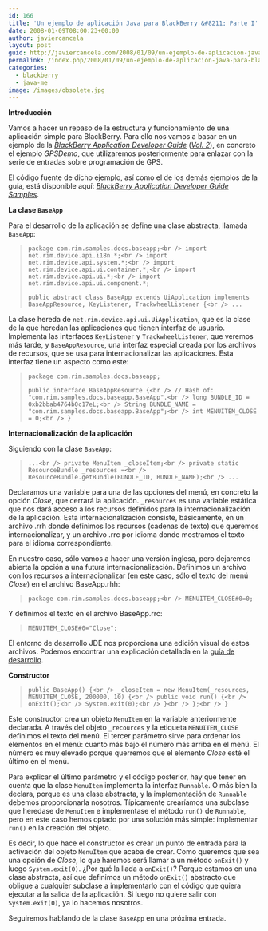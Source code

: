 ```yaml
---
id: 166
title: 'Un ejemplo de aplicación Java para BlackBerry &#8211; Parte I'
date: 2008-01-09T08:00:23+00:00
author: javiercancela
layout: post
guid: http://javiercancela.com/2008/01/09/un-ejemplo-de-aplicacion-java-para-blackberry-parte-i/
permalink: /index.php/2008/01/09/un-ejemplo-de-aplicacion-java-para-blackberry-parte-i/
categories:
  - blackberry
  - java-me
image: /images/obsolete.jpg
---
```

**Introducción**

Vamos a hacer un repaso de la estructura y funcionamiento de una aplicación simple para BlackBerry. Para ello nos vamos a basar en un ejemplo de la [_BlackBerry Application Developer Guide_](http://www.blackberry.com/knowledgecenterpublic/livelink.exe/BlackBerry_Application_Developer_Guide_Volume_1.pdf?func=doc.Fetch&nodeId=1007336&docTitle=BlackBerry+Application+Developer+Guide+Volume+1 "BlackBerry Application Developer Guide Volume 1") ([_Vol. 2_](http://www.blackberry.com/knowledgecenterpublic/livelink.exe/BlackBerry_Application_Developer_Guide_Volume_2.pdf?func=doc.Fetch&nodeId=1007339&docTitle=BlackBerry+Application+Developer+Guide+Volume+2 "BlackBerry Application Developer Guide Volume 2")), en concreto el ejemplo _GPSDemo_, que utilizaremos posteriormente para enlazar con la serie de entradas sobre programación de GPS.

El código fuente de dicho ejemplo, así como el de los demás ejemplos de la guía, está disponible aquí: [_BlackBerry Application Developer Guide Samples_](http://www.blackberry.com/knowledgecentersupport/kmsupport/supportknowledgebase/files/BlackBerry_Application_Developer_Guide_samples402.zip "BlackBerry Application Developer Guide Samples").

**La clase `BaseApp`**

Para el desarrollo de la aplicación se define una clase abstracta, llamada `BaseApp`:

> `package com.rim.samples.docs.baseapp;<br />
import net.rim.device.api.i18n.*;<br />
import net.rim.device.api.system.*;<br />
import net.rim.device.api.ui.container.*;<br />
import net.rim.device.api.ui.*;<br />
import net.rim.device.api.ui.component.*;`
> 
> `public abstract class BaseApp extends UiApplication implements BaseAppResource, KeyListener, TrackwheelListener {<br />
...`

La clase hereda de `net.rim.device.api.ui.UiApplication`, que es la clase de la que heredan las aplicaciones que tienen interfaz de usuario. Implementa las interfaces `KeyListener` y `TrackwheelListener`, que veremos más tarde, y `BaseAppResource`, una interfaz especial creada por los archivos de recursos, que se usa para internacionalizar las aplicaciones. Esta interfaz tiene un aspecto como este:

> `package com.rim.samples.docs.baseapp;`
> 
> `public interface BaseAppResource {<br />
// Hash of: "com.rim.samples.docs.baseapp.BaseApp".<br />
long BUNDLE_ID = 0xb2bbab4764b0c17eL;<br />
String BUNDLE_NAME = "com.rim.samples.docs.baseapp.BaseApp";<br />
int MENUITEM_CLOSE = 0;<br />
}`

**Internacionalización de la aplicación**

Siguiendo con la clase `BaseApp`:

> `...<br />
private MenuItem _closeItem;<br />
private static ResourceBundle _resources =<br />
ResourceBundle.getBundle(BUNDLE_ID, BUNDLE_NAME);<br />
...`

Declaramos una variable para una de las opciones del menú, en concreto la opción _Close_, que cerrará la aplicación. `_resources` es una variable estática que nos dará acceso a los recursos definidos para la internacionalización de la aplicación. Esta internacionalización consiste, básicamente, en un archivo .rrh donde definimos los recursos (cadenas de texto) que queremos internacionalizar, y un archivo .rrc por idioma donde mostramos el texto para el idioma correspondiente.

En nuestro caso, sólo vamos a hacer una versión inglesa, pero dejaremos abierta la opción a una futura internacionalización. Definimos un archivo con los recursos a internacionalizar (en este caso, sólo el texto del menú _Close_) en el archivo BaseApp.rhh:

> `package com.rim.samples.docs.baseapp;<br />
MENUITEM_CLOSE#0=0;`

Y definimos el texto en el archivo BaseApp.rrc:

> `MENUITEM_CLOSE#0="Close";`

El entorno de desarrollo JDE nos proporciona una edición visual de estos archivos. Podemos encontrar una explicación detallada en la [guía de desarrollo](http://www.blackberry.com/knowledgecenterpublic/livelink.exe/BlackBerry_Java_Development_Environment_Development_Guide.pdf?func=doc.Fetch&nodeId=1381409&docTitle=BlackBerry+Java+Development+Environment+Development+Guide "Document 	 BlackBerry Java Development Environment Development Guide").

**Constructor**

> `public BaseApp() {<br />
_closeItem = new MenuItem(_resources, MENUITEM_CLOSE, 200000, 10) {<br />
public void run() {<br />
onExit();<br />
System.exit(0);<br />
}<br />
};<br />
}`

Este constructor crea un objeto `MenuItem` en la variable anteriormente declarada. A través del objeto `_recources` y la etiqueta `MENUITEM_CLOSE` definimos el texto del menú. El tercer parámetro sirve para ordenar los elementos en el menú: cuanto más bajo el número más arriba en el menú. El número es muy elevado porque querremos que el elemento _Close_ esté el último en el menú.

Para explicar el último parámetro y el código posterior, hay que tener en cuenta que la clase `MenuItem` implementa la interfaz `Runnable`. O más bien la declara, porque es una clase abstracta, y la implementación de `Runnable` debemos proporcionarla nosotros. Típicamente crearíamos una subclase que heredase de `MenuItem` e implementase el método `run()` de `Runnable`, pero en este caso hemos optado por una solución más simple: implementar `run()` en la creación del objeto.

Es decir, lo que hace el constructor es crear un punto de entrada para la activación del objeto `MenuItem` que acaba de crear. Como queremos que sea una opción de _Close_, lo que haremos será llamar a un método `onExit()` y luego `System.exit(0)`. ¿Por qué la llada a `onExit()`? Porque estamos en una clase abstracta, así que definimos un método `onExit()` abstracto que obligue a cualquier subclase a implementarlo con el código que quiera ejecutar a la salida de la aplicación. Si luego no quiere salir con `System.exit(0)`, ya lo hacemos nosotros.

Seguiremos hablando de la clase `BaseApp` en una próxima entrada.